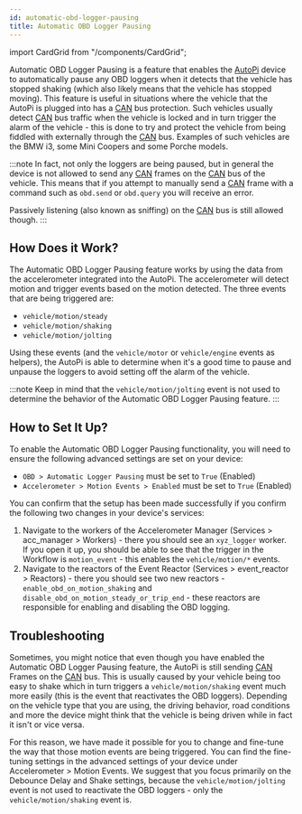 ```yaml
---
id: automatic-obd-logger-pausing
title: Automatic OBD Logger Pausing
---
```

import CardGrid from "/components/CardGrid";

Automatic OBD Logger Pausing is a feature that enables the [AutoPi](https://www.autopi.io) device to automatically pause any OBD loggers when it
detects that the vehicle has stopped shaking (which also likely means that the vehicle has stopped moving). This
feature is useful in situations where the vehicle that the AutoPi is plugged into has a [CAN](https://www.autopi.io/hardware/autopi-canfd-pro) bus protection. Such
vehicles usually detect [CAN](https://www.autopi.io/hardware/autopi-canfd-pro) bus traffic when the vehicle is locked and in turn trigger the alarm of the vehicle - this
is done to try and protect the vehicle from being fiddled with externally through the [CAN](https://www.autopi.io/hardware/autopi-canfd-pro) bus. Examples of such
vehicles are the BMW i3, some Mini Coopers and some Porche models.

:::note
In fact, not only the loggers are being paused, but in general the device is not allowed to send any [CAN](https://www.autopi.io/hardware/autopi-canfd-pro) frames on the
[CAN](https://www.autopi.io/hardware/autopi-canfd-pro) bus of the vehicle. This means that if you attempt to manually send a [CAN](https://www.autopi.io/hardware/autopi-canfd-pro) frame with a command such as `obd.send`
or `obd.query` you will receive an error.

Passively listening (also known as sniffing) on the [CAN](https://www.autopi.io/hardware/autopi-canfd-pro) bus is still allowed though.
:::

## How Does it Work?

The Automatic OBD Logger Pausing feature works by using the data from the accelerometer integrated into the AutoPi. The
accelerometer will detect motion and trigger events based on the motion detected. The three events that
are being triggered are:

- `vehicle/motion/steady`
- `vehicle/motion/shaking`
- `vehicle/motion/jolting`

Using these events (and the `vehicle/motor` or `vehicle/engine` events as helpers), the AutoPi is able to determine when
it's a good time to pause and unpause the loggers to avoid setting off the alarm of the vehicle. 

:::note
Keep in mind that the `vehicle/motion/jolting` event is not used to determine the behavior of the Automatic OBD Logger
Pausing feature.
:::

## How to Set It Up?

To enable the Automatic OBD Logger Pausing functionality, you will need to ensure the following advanced settings are
set on your device:

- `OBD > Automatic Logger Pausing` must be set to `True` (Enabled)
- `Accelerometer > Motion Events > Enabled` must be set to `True` (Enabled)

You can confirm that the setup has been made successfully if you confirm the following two changes in your device's
services:

1. Navigate to the workers of the Accelerometer Manager (Services > acc_manager > Workers) - there you should see an
   `xyz_logger` worker. If you open it up, you should be able to see that the trigger in the Workflow is
   `motion_event` - this enables the `vehicle/motion/*` events.
2. Navigate to the reactors of the Event Reactor (Services > event_reactor > Reactors) - there you should see two
   new reactors - `enable_obd_on_motion_shaking` and `disable_obd_on_motion_steady_or_trip_end` - these reactors are
   responsible for enabling and disabling the OBD logging.

## Troubleshooting

Sometimes, you might notice that even though you have enabled the Automatic OBD Logger Pausing feature, the AutoPi is
still sending [CAN](https://www.autopi.io/hardware/autopi-canfd-pro) Frames on the [CAN](https://www.autopi.io/hardware/autopi-canfd-pro) bus. This is usually caused by your vehicle being too easy to shake which in turn
triggers a `vehicle/motion/shaking` event much more easily (this is the event that reactivates the OBD loggers).
Depending on the vehicle type that you are using, the driving behavior, road conditions and more the device might think
that the vehicle is being driven while in fact it isn't or vice versa.

For this reason, we have made it possible for you to change and fine-tune the way that those motion events are being
triggered. You can find the fine-tuning settings in the advanced settings of your device under Accelerometer > Motion
Events. We suggest that you focus primarily on the Debounce Delay and Shake settings, because the
`vehicle/motion/jolting` event is not used to reactivate the OBD loggers - only the `vehicle/motion/shaking` event is.

